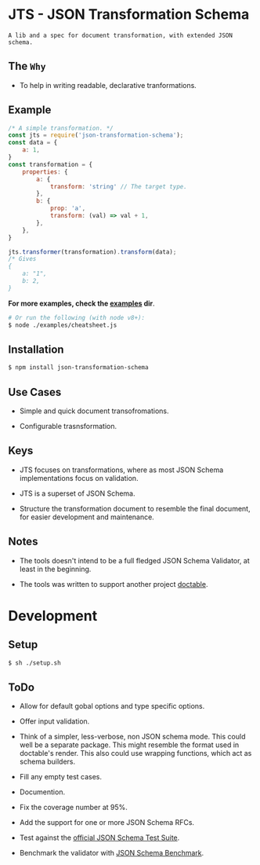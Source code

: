 # JTS - JSON Transformation Schema

	A lib and a spec for document transformation, with extended JSON schema.

## The `Why`

* To help in writing readable, declarative tranformations.

## Example
```js
/* A simple transformation. */
const jts = require('json-transformation-schema');
const data = {
	a: 1,
}
const transformation = {
	properties: {
		a: {
			transform: 'string' // The target type.
		},
		b: {
			prop: 'a',
			transform: (val) => val + 1,
		},
	},
}

jts.transformer(transformation).transform(data);
/* Gives
{
	a: "1",
	b: 2,
}
```
**For more examples, check the [examples](https://github.com/viswanathct/json-transformation-schema/tree/master/examples) dir**.
```sh
# Or run the following (with node v8+):
$ node ./examples/cheatsheet.js
```

## Installation
```sh
$ npm install json-transformation-schema
```

## Use Cases

* Simple and quick document transofromations.

* Configurable trasnsformation.

## Keys

* JTS focuses on transformations, where as most JSON Schema implementations focus on validation.

* JTS is a superset of JSON Schema.

* Structure the transformation document to resemble the final document, for easier development and maintenance.

## Notes

* The tools doesn't intend to be a full fledged JSON Schema Validator, at least in the beginning.

* The tools was written to support another project [doctable](https://github.com/viswanathct/doctable).

# Development

## Setup
```sh
$ sh ./setup.sh
```

## ToDo

* Allow for default gobal options and type specific options.

* Offer input validation.

* Think of a simpler, less-verbose, non JSON schema mode. This could well be a separate package. This might resemble the format used in doctable's render. This also could use wrapping functions, which act as schema builders.

* Fill any empty test cases.

* Documention.

* Fix the coverage number at 95%.

* Add the support for one or more JSON Schema RFCs.

* Test against the [official JSON Schema Test Suite](https://github.com/json-schema-org/JSON-Schema-Test-Suite).

* Benchmark the validator with [JSON Schema Benchmark](https://github.com/ebdrup/json-schema-benchmark).

